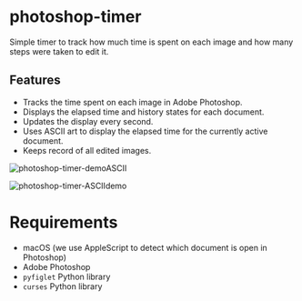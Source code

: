 # photoshop-timer
Simple timer to track how much time is spent on each image and how many steps were taken to edit it.

## Features

- Tracks the time spent on each image in Adobe Photoshop.
- Displays the elapsed time and history states for each document.
- Updates the display every second.
- Uses ASCII art to display the elapsed time for the currently active document.
- Keeps record of all edited images.

![photoshop-timer-demoASCII](https://github.com/xRyul/photoshop-timer/assets/47340038/df241982-3900-41f0-b9b4-09b067e57376)

![photoshop-timer-ASCIIdemo](https://github.com/xRyul/photoshop-timer/assets/47340038/35716628-5e36-486a-a429-bc0e9b8d2544)



# Requirements
- macOS (we use AppleScript to detect which document is open in Photoshop)
- Adobe Photoshop
- `pyfiglet` Python library
- `curses` Python library

